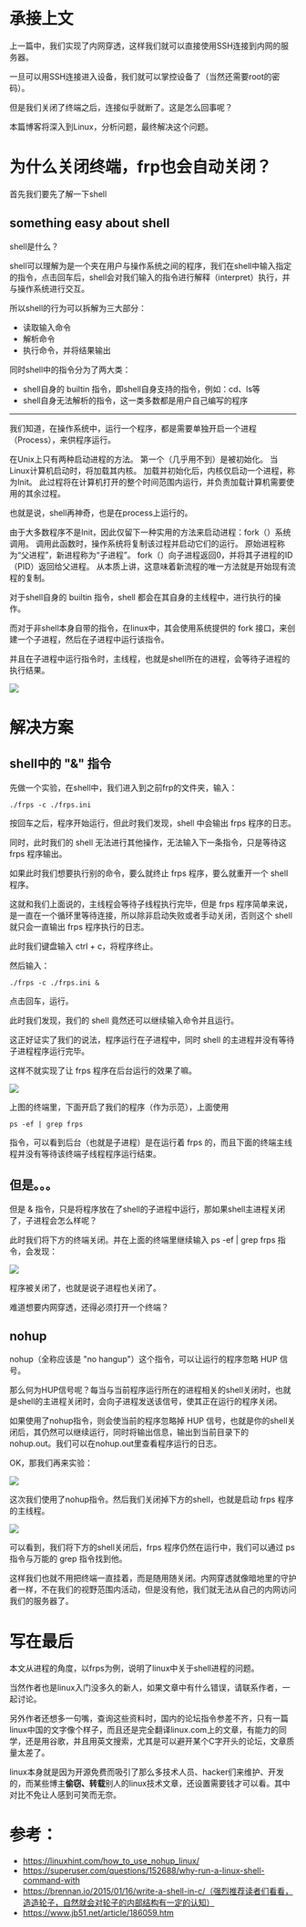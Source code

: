 # 承接上文

上一篇中，我们实现了内网穿透，这样我们就可以直接使用SSH连接到内网的服务器。

一旦可以用SSH连接进入设备，我们就可以掌控设备了（当然还需要root的密码）。

但是我们关闭了终端之后，连接似乎就断了。这是怎么回事呢？

本篇博客将深入到Linux，分析问题，最终解决这个问题。

# 为什么关闭终端，frp也会自动关闭？

首先我们要先了解一下shell

## something easy about shell

shell是什么？

shell可以理解为是一个夹在用户与操作系统之间的程序，我们在shell中输入指定的指令，点击回车后，shell会对我们输入的指令进行解释（interpret）执行，并与操作系统进行交互。

所以shell的行为可以拆解为三大部分：

- 读取输入命令
- 解析命令
- 执行命令，并将结果输出

同时shell中的指令分为了两大类：

- shell自身的 builtin 指令，即shell自身支持的指令，例如：cd、ls等
- shell自身无法解析的指令，这一类多数都是用户自己编写的程序

---

我们知道，在操作系统中，运行一个程序，都是需要单独开启一个进程（Process），来供程序运行。

在Unix上只有两种启动进程的方法。 第一个（几乎用不到）是被初始化。 当Linux计算机启动时，将加载其内核。 加载并初始化后，内核仅启动一个进程，称为Init。 此过程将在计算机打开的整个时间范围内运行，并负责加载计算机需要使用的其余过程。

也就是说，shell再神奇，也是在process上运行的。

由于大多数程序不是Init，因此仅留下一种实用的方法来启动进程：fork（）系统调用。 调用此函数时，操作系统将复制该过程并启动它们的运行。 原始进程称为“父进程”，新进程称为“子进程”。 fork（）向子进程返回0，并将其子进程的ID（PID）返回给父进程。 从本质上讲，这意味着新流程的唯一方法就是开始现有流程的复制。

对于shell自身的 builtin 指令，shell 都会在其自身的主线程中，进行执行的操作。

而对于非shell本身自带的指令，在linux中，其会使用系统提供的 fork 接口，来创建一个子进程，然后在子进程中运行该指令。

并且在子进程中运行指令时，主线程，也就是shell所在的进程，会等待子进程的执行结果。

![](https://gitee.com/Javen-Liu/blogimage/raw/master/img/20201127213109.png)

# 解决方案

## shell中的 "&" 指令

先做一个实验，在shell中，我们进入到之前frp的文件夹，输入：

```shell
./frps -c ./frps.ini
```

按回车之后，程序开始运行，但此时我们发现，shell 中会输出 frps 程序的日志。

同时，此时我们的 shell 无法进行其他操作，无法输入下一条指令，只是等待这 frps 程序输出。

如果此时我们想要执行别的命令，要么就终止 frps 程序，要么就重开一个 shell 程序。

这就和我们上面说的，主线程会等待子线程执行完毕，但是 frps 程序简单来说，是一直在一个循环里等待连接，所以除非启动失败或者手动关闭，否则这个 shell 就只会一直输出 frps 程序执行的日志。

此时我们键盘输入 ctrl + c，将程序终止。

然后输入：

```shell
./frps -c ./frps.ini &
```

点击回车，运行。

此时我们发现，我们的 shell 竟然还可以继续输入命令并且运行。

这正好证实了我们的说法，程序运行在子进程中，同时 shell 的主进程并没有等待子进程程序运行完毕。

这样不就实现了让 frps 程序在后台运行的效果了嘛。

![](https://gitee.com/Javen-Liu/blogimage/raw/master/img/20201128101914.png)

上图的终端里，下面开启了我们的程序（作为示范），上面使用

```shell
ps -ef | grep frps
```

指令，可以看到后台（也就是子进程）是在运行着 frps 的，而且下面的终端主线程并没有等待该终端子线程程序运行结束。

## 但是。。。

但是 & 指令，只是将程序放在了shell的子进程中运行，那如果shell主进程关闭了，子进程会怎么样呢？

此时我们将下方的终端关闭。并在上面的终端里继续输入 ps -ef | grep frps 指令，会发现：

![](https://gitee.com/Javen-Liu/blogimage/raw/master/img/20201128102422.png)

程序被关闭了，也就是说子进程也关闭了。

难道想要内网穿透，还得必须打开一个终端？

## nohup

nohup（全称应该是 "no hangup"）这个指令，可以让运行的程序忽略 HUP 信号。

那么何为HUP信号呢？每当与当前程序运行所在的进程相关的shell关闭时，也就是shell的主进程关闭时，会向子进程发送该信号，使其正在运行的程序关闭。

如果使用了nohup指令，则会使当前的程序忽略掉 HUP 信号，也就是你的shell关闭后，其仍然可以继续运行，同时将输出信息，输出到当前目录下的 nohup.out。我们可以在nohup.out里查看程序运行的日志。

OK，那我们再来实验：

![](https://gitee.com/Javen-Liu/blogimage/raw/master/img/20201128103518.png)

这次我们使用了nohup指令。然后我们关闭掉下方的shell，也就是启动 frps 程序的主线程。

![](https://gitee.com/Javen-Liu/blogimage/raw/master/img/20201128103615.png)

可以看到，我们将下方的shell关闭后，frps 程序仍然在运行中，我们可以通过 ps 指令与万能的 grep 指令找到他。

这样我们也就不用把终端一直挂着，而是随用随关闭。内网穿透就像暗地里的守护者一样，不在我们的视野范围内活动，但是没有他，我们就无法从自己的内网访问我们的服务器了。

# 写在最后

本文从进程的角度，以frps为例，说明了linux中关于shell进程的问题。

当然作者也是linux入门没多久的新人，如果文章中有什么错误，请联系作者，一起讨论。

另外作者还想多一句嘴，查询这些资料时，国内的论坛指令参差不齐，只有一篇linux中国的文字像个样子，而且还是完全翻译linux.com上的文章，有能力的同学，还是用谷歌，并且用英文搜索，尤其是可以避开某个C字开头的论坛，文章质量太差了。

linux本身就是因为开源免费而吸引了那么多技术人员、hacker们来维护、开发的，而某些博主**偷窃、转载**别人的linux技术文章，还设置需要钱才可以看。其中对比不免让人感到可笑而无奈。

# 参考：

- https://linuxhint.com/how_to_use_nohup_linux/
- https://superuser.com/questions/152688/why-run-a-linux-shell-command-with
- https://brennan.io/2015/01/16/write-a-shell-in-c/（强烈推荐读者们看看，造造轮子，自然就会对轮子的内部结构有一定的认知）
- https://www.jb51.net/article/186059.htm